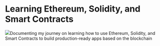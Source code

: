 # Learning Ethereum, Solidity, and Smart Contracts


![](https://ethereum.org/static/810eb64d89629231aa4d8c7fe5f20ee5/69de1/developers-eth-blocks.webp?raw=true)Documenting my journey on learning how to use Ethereum, Solidity, and Smart Contracts to build production-ready apps based on the blockchain


